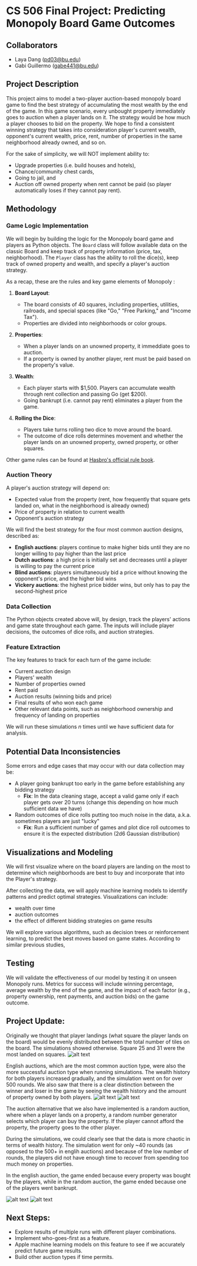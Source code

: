 # CS 506 Final Project: Predicting Monopoly Board Game Outcomes

## Collaborators 
* Laya Dang (pd03@bu.edu)
* Gabi Guillermo (gabe441@bu.edu)

## Project Description 
This project aims to model a two-player auction-based monopoly board game to find the best strategy of accumulating the most wealth by the end of the game. In this game scenario, every unbought property immediately goes to auction when a player lands on it. The strategy would be how much a player chooses to bid on the property. We hope to find a consistent winning strategy that takes into consideration player's current wealth, opponent's current wealth, price, rent, number of properties in the same neighborhood already owned, and so on.

For the sake of simplicity, we will NOT implement ability to:
- Upgrade properties (i.e. build houses and hotels),
- Chance/community chest cards,
- Going to jail, and
- Auction off owned property when rent cannot be paid (so player automatically loses if they cannot pay rent).

## Methodology
### Game Logic Implementation
We will begin by building the logic for the Monopoly board game and players as Python objects. The `Board` class will follow available data on the classic Board and keep track of property information (price, tax, neighborhood). The `Player` class has the ability to roll the dice(s), keep track of owned property and wealth, and specify a player's auction strategy.

As a recap, these are the rules and key game elements of Monopoly :
1. **Board Layout**: 
   - The board consists of 40 squares, including properties, utilities, railroads, and special spaces (like "Go," "Free Parking," and "Income Tax").
   - Properties are divided into neighborhoods or color groups.

2. **Properties**: 
   - When a player lands on an unowned property, it immeddiate goes to auction. 
   - If a property is owned by another player, rent must be paid based on the property's value.
   
3. **Wealth**: 
   - Each player starts with $1,500. Players can accumulate wealth through rent collection and passing Go (get $200).
   - Going bankrupt (i.e. cannot pay rent) eliminates a player from the game.

4. **Rolling the Dice**:
   - Players take turns rolling two dice to move around the board.
   - The outcome of dice rolls determines movement and whether the player lands on an unowned property, owned property, or other squares.

Other game rules can be found at [Hasbro's official rule book](https://www.hasbro.com/common/instruct/00009.pdf).

### Auction Theory
A player's auction strategy will depend on:
- Expected value from the property (rent, how frequently that square gets landed on, what in the neighborhood is already owned)
- Price of property in relation to current wealth 
- Opponent's auction strategy

We will find the best strategy for the four most common auction designs, described as:
- **English auctions**: players continue to make higher bids until they are no longer willing to pay higher than the last price
- **Dutch auctions**: a high price is initially set and decreases until a player is willing to pay the current price
- **Blind auctions**: players simultaneously bid a price without knowing the opponent's price, and the higher bid wins
- **Vickery auctions**: the highest price bidder wins, but only has to pay the second-highest price

### Data Collection
The Python objects created above will, by design, track the players' actions and game state throughout each game. The inputs will include player decisions, the outcomes of dice rolls, and auction strategies.

### Feature Extraction
The key features to track for each turn of the game include:
- Current auction design
- Players' wealth
- Number of properties owned
- Rent paid
- Auction results (winning bids and price)
- Final results of who won each game
- Other relevant data points, such as neighborhood ownership and frequency of landing on properties

We will run these simulations *n* times until we have sufficient data for analysis.

## Potential Data Inconsistencies 
Some errors and edge cases that may occur with our data collection may be:
- A player going bankrupt too early in the game before establishing any bidding strategy
    - **Fix**: In the data cleaning stage, accept a valid  game only if each player gets over 20 turns (change this depending on how much sufficient data we have)
- Random outcomes of dice rolls putting too much noise in the data, a.k.a. sometimes players are just "lucky"
    - **Fix**: Run a sufficient number of games and plot dice roll outcomes to ensure it is the expected distribution (2d6 Gaussian distribution)

## Visualizations and Modeling

 We will first visualize where on the board players are landing on the most to determine which neighborhoods are best to buy and incorporate that into the Player's strategy. 

After collecting the data, we will apply machine learning models to identify patterns and predict optimal strategies. Visualizations can include:
 - wealth over time
 - auction outcomes
 - the effect of different bidding strategies on game results
 
 We will explore various algorithms, such as decision trees or reinforcement learning, to predict the best moves based on game states. According to similar previous studies, 


## Testing
We will validate the effectiveness of our model by testing it on unseen Monopoly runs. Metrics for success will include winning percentage, average wealth by the end of the game, and the impact of each factor (e.g., property ownership, rent payments, and auction bids) on the game outcome.

## Project Update:
Originally we thought that player landings (what square the player lands on the board) would be evenly distributed between the total number of tiles on the board. The simulations showed otherwise. Square 25 and 31 were the most landed on squares. 
![alt text](./plots/squares_landed_random.png)

English auctions, which are the most common auction type, were also the more successful auction type when running simulations. The wealth history for both players increased gradually, and the simulation went on for over 500 rounds. We also saw that there is a clear distinction between the winner and loser in the game by seeing the wealth history and the amount of property owned by both players.
![alt text](./plots/wealth_history_english.png)
![alt text](./plots/properties_owned_english.png)

The auction alternative that we also have implemented is a random auction, where when a player lands on a property, a random number generator selects which player can buy the property. If the player cannot afford the property, the property goes to the other player.

During the simulations, we could clearly see that the data is more chaotic in terms of wealth history. The simulation went for only ~40 rounds (as opposed to the 500+ in englih auctions) and because of the low number of rounds, the players did not have enough time to recover from spending too much money on properties.

In the english auction, the game ended because every property was bought by the players, while in the random auction, the game ended because one of the players went bankrupt.

![alt text](./plots/wealth_history_random.png)
![alt text](./plots/properties_owned_random.png)

## Next Steps:
- Explore results of multiple runs with different player combinations.
- Implement who-goes-first as a feature.
- Apple machine learning models on this feature to see if we accurately predict future game results.
- Build other auction types if time permits.